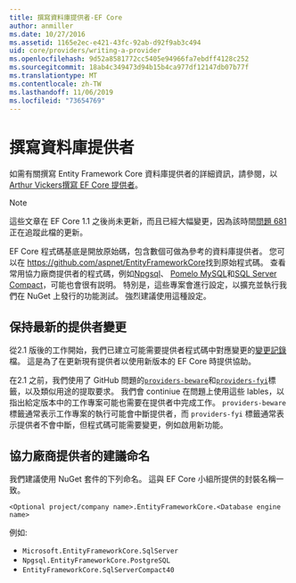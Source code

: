 ```yaml
---
title: 撰寫資料庫提供者-EF Core
author: anmiller
ms.date: 10/27/2016
ms.assetid: 1165e2ec-e421-43fc-92ab-d92f9ab3c494
uid: core/providers/writing-a-provider
ms.openlocfilehash: 9d52a8581772cc5405e94966fa7ebdff4128c252
ms.sourcegitcommit: 18ab4c349473d94b15b4ca977df12147db07b77f
ms.translationtype: MT
ms.contentlocale: zh-TW
ms.lasthandoff: 11/06/2019
ms.locfileid: "73654769"
---
```

# <a name="writing-a-database-provider"></a>撰寫資料庫提供者

如需有關撰寫 Entity Framework Core 資料庫提供者的詳細資訊，請參閱，以[Arthur Vickers](https://github.com/ajcvickers)[撰寫 EF Core 提供者](https://blog.oneunicorn.com/2016/11/11/so-you-want-to-write-an-ef-core-provider/)。

> [!NOTE]
> 這些文章在 EF Core 1.1 之後尚未更新，而且已經大幅變更，因為該時間[問題 681](https://github.com/aspnet/EntityFramework.Docs/issues/681)正在追蹤此檔的更新。

EF Core 程式碼基底是開放原始碼，包含數個可做為參考的資料庫提供者。 您可以在 <https://github.com/aspnet/EntityFrameworkCore>找到原始程式碼。 查看常用協力廠商提供者的程式碼，例如[Npgsql](https://github.com/npgsql/Npgsql.EntityFrameworkCore.PostgreSQL)、 [Pomelo MySQL](https://github.com/PomeloFoundation/Pomelo.EntityFrameworkCore.MySql)和[SQL Server Compact](https://github.com/ErikEJ/EntityFramework.SqlServerCompact)，可能也會很有説明。 特別是，這些專案會進行設定，以擴充並執行我們在 NuGet 上發行的功能測試。 強烈建議使用這種設定。

## <a name="keeping-up-to-date-with-provider-changes"></a>保持最新的提供者變更

從2.1 版後的工作開始，我們已建立可能需要提供者程式碼中對應變更的[變更記錄](provider-log.md)檔。 這是為了在更新現有提供者以使用新版本的 EF Core 時提供協助。

在2.1 之前，我們使用了 GitHub 問題的[`providers-beware`](https://github.com/aspnet/EntityFrameworkCore/labels/providers-beware)和[`providers-fyi`](https://github.com/aspnet/EntityFrameworkCore/labels/providers-fyi)標籤，以及類似用途的提取要求。 我們會 continiue 在問題上使用這些 lables，以指出給定版本中的工作專案可能也需要在提供者中完成工作。 `providers-beware` 標籤通常表示工作專案的執行可能會中斷提供者，而 `providers-fyi` 標籤通常表示提供者不會中斷，但程式碼可能需要變更，例如啟用新功能。

## <a name="suggested-naming-of-third-party-providers"></a>協力廠商提供者的建議命名

我們建議使用 NuGet 套件的下列命名。 這與 EF Core 小組所提供的封裝名稱一致。

`<Optional project/company name>.EntityFrameworkCore.<Database engine name>`

例如:

* `Microsoft.EntityFrameworkCore.SqlServer`
* `Npgsql.EntityFrameworkCore.PostgreSQL`
* `EntityFrameworkCore.SqlServerCompact40`
